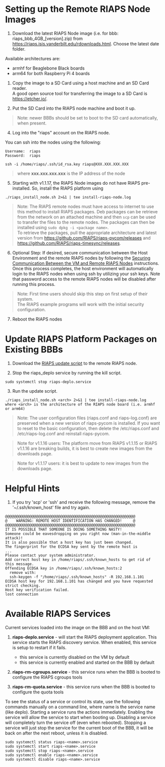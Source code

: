 # Setting up the Remote RIAPS Node Images

1) Download the latest RIAPS Node image (i.e. for bbb: riaps_bbb_4GB_[version].zip) from
   https://riaps.isis.vanderbilt.edu/rdownloads.html. Choose the latest date folder.

  Available architectures are:
  - armhf for Beaglebone Black boards
  - arm64 for both Raspberry Pi 4 boards

1) Copy the image to a SD Card using a host machine and an SD Card reader.  
   A good open source tool for transferring the image to a SD Card is https://etcher.io/.

2) Put the SD Card into the RIAPS node machine and boot it up.  

>Note:  newer BBBs should be set to boot to the SD card automatically, when present.

4) Log into the "riaps" account on the RIAPS node.

 You can ssh into the nodes using the following:

    Username:  riaps
    Password:  riaps

```
ssh -i /home/riaps/.ssh/id_rsa.key riaps@XXX.XXX.XXX.XXX
```
>  where **xxx&#46;xxx&#46;xxx&#46;xxx** is the IP address of the node

5) Starting with v1.1.17, the RIAPS Node images do not have RIAPS pre-installed.  So,
   install the RIAPS platform using

```
./riaps_install_node.sh 2>&1 | tee install-riaps-node.log
```

> Note: The RIAPS remote nodes must have access to internet to use this method to install RIAPS packages.
  Deb packages can be retrieve from the network on an attached machine and then `scp` can be used to transfer
  the files to the remote nodes. The packages can then be installed using ```sudo dpkg -i <package name>```.  
  To retrieve the packages, pull the appropriate architecture and latest version from
  https://github.com/RIAPS/riaps-pycom/releases and https://github.com/RIAPS/riaps-timesync/releases.

6) Optional Step:  If desired, secure communication between the Host Environment
   and the remote RIAPS nodes by following the [Securing Communication Between the VM and Remote RIAPS Nodes](../riaps-x86runtime/README.md#secure-comm)
   instructions.  Once this process completes, the host environment will automatically
   login to the RIAPS nodes when using ssh by utilizing your ssh keys.  Note that
   password access to the remote RIAPS nodes will be disabled after running this process.  

> Note:  First time users should skip this step on first setup of their system.  
  The RIAPS example programs will work with the initial security configuration.

7) Reboot the RIAPS nodes

# Update RIAPS Platform Packages on Existing BBBs

1) Download the [RIAPS update script](riaps_install_nodes.sh) to the remote RIAPS node.

2) Stop the riaps_deplo service by running the kill script.

```
sudo systemctl stop riaps-deplo.service
```

3) Run the update script.

```
./riaps_install_node.sh <arch> 2>&1 | tee install-riaps-node.log
where <arch> is the architecture of the RIAPS node board (i.e. armhf or arm64)
```

> Note: The user configuration files (riaps.conf and riaps-log.conf) are preserved
  when a new version of riaps-pycom is installed.  If you want to reset to the
  basic configuration, then delete the /etc/riaps.conf and /etc/riaps-log.conf and
  reinstall riaps-pycom.  

> Note for v1.1.16 users:  The platform move from RIAPS v1.1.15 or RIAPS v1.1.16 are
  breaking builds, it is best to create new images from the downloads page.

> Note for v1.1.17 users: it is best to update to new images from the downloads page.


# Helpful Hints

1. If you try 'scp' or 'ssh' and receive the following message, remove the '~/.ssh/known_host'
   file and try again.

```
@@@@@@@@@@@@@@@@@@@@@@@@@@@@@@@@@@@@@@@@@@@@@@@@@@@@@@@@@@@
@    WARNING: REMOTE HOST IDENTIFICATION HAS CHANGED!     @
@@@@@@@@@@@@@@@@@@@@@@@@@@@@@@@@@@@@@@@@@@@@@@@@@@@@@@@@@@@
IT IS POSSIBLE THAT SOMEONE IS DOING SOMETHING NASTY!
Someone could be eavesdropping on you right now (man-in-the-middle attack)!
It is also possible that a host key has just been changed.
The fingerprint for the ECDSA key sent by the remote host is
...
Please contact your system administrator.
Add correct host key in /home/riaps/.ssh/known_hosts to get rid of this message.
Offending ECDSA key in /home/riaps/.ssh/known_hosts:2
  remove with:
  ssh-keygen -f "/home/riaps/.ssh/known_hosts" -R 192.168.1.101
ECDSA host key for 192.168.1.101 has changed and you have requested strict checking.
Host key verification failed.
lost connection
```

# Available RIAPS Services

Current services loaded into the image on the BBB and on the host VM:

1) **riaps-deplo.service** - will start the RIAPS deployment application.  This
   service starts the RIAPS discovery service.  When enabled, this service is setup
   to restart if it fails.

   - this service is currently disabled on the VM by default
   - this service is currently enabled and started on the BBB by default

2) **riaps-rm-cgroups.service** - this service runs when the BBB is booted to
   configure the RIAPS cgroups tools

3) **riaps-rm-quota.service** - this service runs when the BBB is booted to
   configure the quota tools

To see the status of a service or control its state, use the following commands
manually on a command line, where name is the service name (like deplo).  Starting
a service runs the actions immediately.  Enabling the service will allow the service
to start when booting up.  Disabling a service will completely turn the service
off (even when rebooted).  Stopping a service will just stop the service for the
current boot of the BBB, it will be back on after the next reboot, unless it is disabled.

```
sudo systemctl status riaps-<name>.service
sudo systemctl start riaps-<name>.service
sudo systemctl stop riaps-<name>.service
sudo systemctl enable riaps-<name>.service
sudo systemctl disable riaps-<name>.service
```
